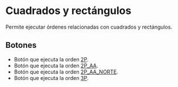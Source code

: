 # Cuadrados y rectángulos

Permite ejecutar órdenes relacionadas con cuadrados y rectángulos.

## Botones

* Botón que ejecuta la orden [2P](../ventana-de-dibujo/ordenes/2/2p.md).
* Botón que ejecuta la orden [2P\_AA](../ventana-de-dibujo/ordenes/2/2p-aa.md).
* Botón que ejecuta la orden [2P\_AA\_NORTE](../ventana-de-dibujo/ordenes/2/2p_aa_norte.md).
* Botón que ejecuta la orden [3P](../ventana-de-dibujo/ordenes/3/3p.md).

